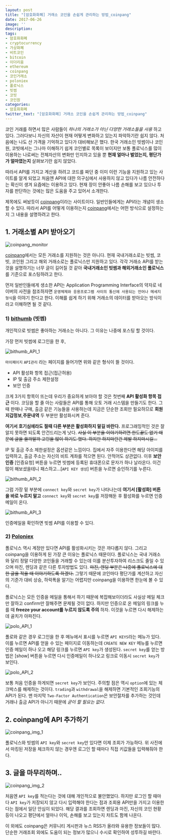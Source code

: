 ```yaml
---
layout: post
title: "[암호화화폐] 거래소 코인을 손쉽게 관리하는 방법_coinpang"
date: 2017-06-26
image: ''
description:
tags:
- 암호화화폐
- cryptocurrency
- 가상화폐
- 비트코인
- bitcoin
- 이더리움
- ethereum
- coinpang
- 코인거래소
- poloniex
- 폴로닉스
- 빗썸
- 코빗
- 코인원
categories:
- 암호화화폐
twitter_text: "[암호화화폐] 거래소 코인을 손쉽게 관리하는 방법_coinpang"
---
```


  코인 거래를 하면서 많은 사람들이 *하나의 거래소가 아닌 다양한 거래소들을 사용* 하고 있다. 그러다보니 자신의 자산이 현재 어떻게 변화하고 있는지 파악하기란 쉽지 않다. 처음에는 나도 산 가격을 기억하고 있다가 대비해보곤 했다. 한국 거래소인 빗썸이나 코인원, 코빗에서는 그나마 이해하기 쉽게 코인별로 목록이 보이지만 보통 폴로닉스를 많이 이용하는 나로써는 전체자산의 변화만 인지하고 있을 뿐 **현재 얼마나 벌었는지, 평단가가 얼마였는지** 살펴보기란 쉽지 않았다.  

  따라서 API를 가지고 계산을 하려고 코드를 짜던 중 이미 이런 기능을 지원하고 있는 사이트를 알게 되었고 처음엔 API에 대한 의구심에서 사용하지 않고 있다가 나름 안전하다는 확신이 생겨 요즘에는 이용하고 있다. 현재 장이 안좋아 나름 손해를 보고 있으나 투자를 판단하는 것에는 많은 도움을 주고 있어서 소개한다.  

  제목에도 써놨듯이 [coinpang](http://www.coinang.com)이라는 사이트이다. 일반인들에게는 API라는 개념이 생소할 수 있다. 따라서 API를 어떻게 이용하는지 [coinpang](http://www.coinang.com)에서는 어떤 방식으로 설정하는지 그 내용을 설명하려고 한다.  

## 1. 거래소별 API 받아오기  

  ![coinpang_monitor](https://c1.staticflickr.com/5/4279/35500910036_26ea2969da_b.jpg)  

  [coinpang](http://www.coinang.com)에서는 모든 거래소를 지원하는 것은 아니다. 현재 국내거래소로는 빗썸, 코빗, 코인원 그리고 해외 거래소로는 폴로닉스만 지원하고 있다. 각각 거래소 API를 받는 것을 설명하기는 너무 글이 길어질 것 같아 **국내거래소인 빗썸과 해외거래소인 폴로닉스** 를 기준으로 포스팅하려고 한다.  

  먼저 일반인들에게 생소한 API는 Application Programming Interface의 약자로 네이버의 사전을 참조하자면 `운영체제와 응용프로그램 사이의 통신에 사용되는 언어나 메세지 형식`을 이야기 한다고 한다. 이해를 쉽게 하기 위해 거래소의 데이터를 받아오는 방식이라고 이해하면 될 것 같다.  

### 1) [bithumb](http://www.bithumb.com) (빗썸)  

  개인적으로 빗썸은 좋아하는 거래소는 아니다. 그 이유는 나중에 포스팅 할 것이다.

  가장 먼저 빗썸에 로그인을 한 후,

  ![bithumb_API_1](https://c1.staticflickr.com/5/4261/35372723392_e1aacfd3c8_b.jpg)

  `마이페이지` <i class="fa fa-chevron-right" aria-hidden="true"></i> `API관리` 라는 페이지를 들어가면 위와 같은 형식이 뜰 것이다.

  - API 활성화 항목 접근(접근허용)
  - IP 및 출금 주소 제한설정
  - 보안 인증

  크게 3가지 항목이 뜨는데 우리가 중요하게 보아야 할 것은 첫번째 **API 활성화 항목 접근** 이다. 코딩을 할 줄 아는 사람들은 API를 통해 오토 거래 시스템을 만들기도 한다. 그 때 판매나 구매, 출금 같은 기능들을 사용하는데 지금은 단순한 조회만 필요하므로 **회원지갑정보**,**주문내역** 두 부분만 활성화시켜 준다.  


  <i class="fa fa-exclamation-circle" aria-hidden="true" style="color:red"></i> **여기서 호기심에라도 절때 다른 부분은 활성화하지 말길 바란다.** 프로그래밍적인 것은 잘 알지 못하면 되도록 안건드리는게 낫다. ~~사실 이 부분을 이야기하려면 한도끝도 없기 때문에 글을 쓸까말까 고민을 많이 하기도 했다. 하지만 하지마란건 제발 하지마시길...~~  

  IP 및 출금 주소 제한설정은 옵션같은 느낌이다. 집에서 자주 이용한다면 해당 아이피를 입력하고, 출금 주소는 자신의 비트 계좌를 적으면 된다. 안적어도 상관없다. 이후 **보안인증** [인증요청] 버튼을 누르면 빗썸에 등록된 휴대폰으로 문자가 하나 날라온다. 이건 많이 해보셨을테니 패스하고...[`API KEY 생성`] 버튼을 누르면 승인하기를 누른다.

  ![bithumb_API_2](https://c1.staticflickr.com/5/4287/35410072761_77e17fb014_b.jpg)

  그럼 가장 밑 부분에 `connect key`와 `secret key`가 나타나는데 **여기서 [활성화] 버튼을 바로 누르지 말고** `connect key`와 `secret key`를 저장해둔 후 활성화를 누르면 인증메일이 온다.

  ![bithumb_API_3](https://c1.staticflickr.com/5/4253/34699171374_fa15d97610_b.jpg)

  인증메일을 확인하면 빗썸 API를 이용할 수 있다.

### 2) [Poloniex](http://www.poloniex.com)  

  폴로닉스 역시 계정만 있다면 API를 활성화시키는 것은 까다롭지 않다. 그리고 coinpang을 이용하게 된 가장 큰 이유는 폴로닉스 때문이다. 폴로닉스는 국내 거래소와 달리 정말 다양한 코인들을 거래할 수 있는데 이를 분산투자하여 리스크도 줄일 수 있으며 마진, 렌딩과 같은 다른 투자방법도 있다. ~~마진, 렌딩 부분은 나중에 폴로닉스에 대한 글을 적을 때 이야기하도록 하겠다.~~ 그렇기 때문에 코인마다 평단가를 계산하고 자신의 기준가 대비 상승, 하락폭을 알기는 어렵지만 coinpang을 이용하면 한눈에 볼 수 있다.

  폴로닉스는 모든 인증을 메일을 통해서 하기 때문에 복잡해보이더라도 사실상 메일 체크만 잘하고 confirm만 잘해주면 문제될 것이 없다. 하지만 인증으로 온 메일의 링크를 누를 때 **freeze your account를 누르지 않도록 주의** 하자. 이것을 누르면 다시 해제하는데 골치가 아파진다.  

  ![polo_API_1](https://c1.staticflickr.com/5/4230/35412399331_268f0b6268_b.jpg)  

  폴로와 같은 경우 로그인을 한 후 메뉴에서 <i class="fa fa-wrench" aria-hidden="true"></i> 표시를 누르면 `API KEYS`라는 메뉴가 있다. 이를 누르면 API를 얻을 수 있는 페이지로 이동하는데 `CREATE NEW KEY` 메뉴를 누르면 인증 메일이 하나 오고 해당 링크를 누르면 `API key`가 생성된다. `secret key`를 얻는 방법은 [show] 버튼을 누르면 다시 인증메일이 하나오고 링크로 이동시 `secret key`가 보인다.  

  ![polo_API_2](https://c1.staticflickr.com/5/4237/34733507683_acb6c3b885_k.jpg)  

  보통 처음 인증을 하게되면 `secret key`가 보인다. 주의할 점은 역시 `option`에 있는 체크박스를 해제하는 것이다. `trading`과 `withdrawal`을 해제하면 기본적인 조회기능의 API가 된다. 맨 마지막 `Two-Factor Authentication`은 보안절차를 추가하는 것인데 거래나 출금 API가 아니기 때문에 *굳이 할 필요는 없다.*  

## 2. coinpang에 API 추가하기  

  ![coinpang_img_1](https://c1.staticflickr.com/5/4258/35503953206_9bd4e961db_k.jpg)

  폴로닉스와 빗썸의 `API key`와 `secret key`만 있다면 이제 조회가 가능하다. 위 사진에서 마킹된 저장을 체크하지 않는 경우엔 로그인 할 때마다 직접 키값들을 입력해줘야 한다.  


## 3. 글을 마무리하며..  

  ![coinpang_img_2](https://c1.staticflickr.com/5/4280/35544706575_ac9ec5230d_k.jpg)

  처음엔 `API key`를 적는다는 것에 대해 개인적으로 불안했었다. 하지만 로그인 할 때마다 `API key`가 저장되지 않고 다시 입력해야 한다는 점과 조회용 API만을 가지고 이용한다는 점에서 일단 안심이 되었다. 해당 결과를 조회하면 렌딩과 마진, 자신의 코인 현황등이 나오고 평단에서 얼마나 이익, 손해를 보고 있는지 차트도 함께 나온다.  

  이 외에도 coinpang은 커뮤니티 게시판과 뉴스 RSS가 올라와 유용한 정보들이 많다. 단순한 거래조회 외에도 도움이 되는 정보가 많으니 수시로 확인하여 성투하길 바란다.  

